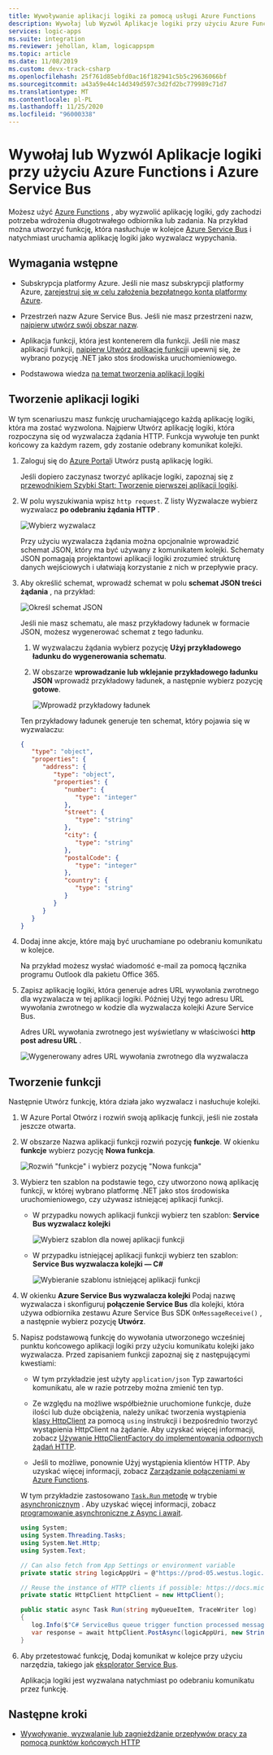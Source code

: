 ```yaml
---
title: Wywoływanie aplikacji logiki za pomocą usługi Azure Functions
description: Wywołaj lub Wyzwól Aplikacje logiki przy użyciu Azure Functions i Azure Service Bus
services: logic-apps
ms.suite: integration
ms.reviewer: jehollan, klam, logicappspm
ms.topic: article
ms.date: 11/08/2019
ms.custom: devx-track-csharp
ms.openlocfilehash: 25f761d85ebfd0ac16f182941c5b5c29636066bf
ms.sourcegitcommit: a43a59e44c14d349d597c3d2fd2bc779989c71d7
ms.translationtype: MT
ms.contentlocale: pl-PL
ms.lasthandoff: 11/25/2020
ms.locfileid: "96000338"
---
```

# <a name="call-or-trigger-logic-apps-by-using-azure-functions-and-azure-service-bus"></a>Wywołaj lub Wyzwól Aplikacje logiki przy użyciu Azure Functions i Azure Service Bus

Możesz użyć [Azure Functions](../azure-functions/functions-overview.md) , aby wyzwolić aplikację logiki, gdy zachodzi potrzeba wdrożenia długotrwałego odbiornika lub zadania. Na przykład można utworzyć funkcję, która nasłuchuje w kolejce [Azure Service Bus](../service-bus-messaging/service-bus-messaging-overview.md) i natychmiast uruchamia aplikację logiki jako wyzwalacz wypychania.

## <a name="prerequisites"></a>Wymagania wstępne

* Subskrypcja platformy Azure. Jeśli nie masz subskrypcji platformy Azure, [zarejestruj się w celu założenia bezpłatnego konta platformy Azure](https://azure.microsoft.com/free/).

* Przestrzeń nazw Azure Service Bus. Jeśli nie masz przestrzeni nazw, [najpierw utwórz swój obszar nazw](../service-bus-messaging/service-bus-create-namespace-portal.md).

* Aplikacja funkcji, która jest kontenerem dla funkcji. Jeśli nie masz aplikacji funkcji, [najpierw Utwórz aplikację funkcji](../azure-functions/functions-create-first-azure-function.md)i upewnij się, że wybrano pozycję .NET jako stos środowiska uruchomieniowego.

* Podstawowa wiedza [na temat tworzenia aplikacji logiki](../logic-apps/quickstart-create-first-logic-app-workflow.md)

## <a name="create-logic-app"></a>Tworzenie aplikacji logiki

W tym scenariuszu masz funkcję uruchamiającego każdą aplikację logiki, która ma zostać wyzwolona. Najpierw Utwórz aplikację logiki, która rozpoczyna się od wyzwalacza żądania HTTP. Funkcja wywołuje ten punkt końcowy za każdym razem, gdy zostanie odebrany komunikat kolejki.

1. Zaloguj się do [Azure Portal](https://portal.azure.com)i Utwórz pustą aplikację logiki.

   Jeśli dopiero zaczynasz tworzyć aplikacje logiki, zapoznaj się z [przewodnikiem Szybki Start: Tworzenie pierwszej aplikacji logiki](../logic-apps/quickstart-create-first-logic-app-workflow.md).

1. W polu wyszukiwania wpisz `http request`. Z listy Wyzwalacze wybierz wyzwalacz **po odebraniu żądania HTTP** .

   ![Wybierz wyzwalacz](./media/logic-apps-scenario-function-sb-trigger/when-http-request-received-trigger.png)

   Przy użyciu wyzwalacza żądania można opcjonalnie wprowadzić schemat JSON, który ma być używany z komunikatem kolejki. Schematy JSON pomagają projektantowi aplikacji logiki zrozumieć strukturę danych wejściowych i ułatwiają korzystanie z nich w przepływie pracy.

1. Aby określić schemat, wprowadź schemat w polu **schemat JSON treści żądania** , na przykład:

   ![Określ schemat JSON](./media/logic-apps-scenario-function-sb-trigger/when-http-request-received-trigger-schema.png)

   Jeśli nie masz schematu, ale masz przykładowy ładunek w formacie JSON, możesz wygenerować schemat z tego ładunku.

   1. W wyzwalaczu żądania wybierz pozycję **Użyj przykładowego ładunku do wygenerowania schematu**.

   1. W obszarze **wprowadzanie lub wklejanie przykładowego ładunku JSON** wprowadź przykładowy ładunek, a następnie wybierz pozycję **gotowe**.

      ![Wprowadź przykładowy ładunek](./media/logic-apps-scenario-function-sb-trigger/enter-sample-payload.png)

   Ten przykładowy ładunek generuje ten schemat, który pojawia się w wyzwalaczu:

   ```json
   {
      "type": "object",
      "properties": {
         "address": {
            "type": "object",
            "properties": {
               "number": {
                  "type": "integer"
               },
               "street": {
                  "type": "string"
               },
               "city": {
                  "type": "string"
               },
               "postalCode": {
                  "type": "integer"
               },
               "country": {
                  "type": "string"
               }
            }
         }
      }
   }
   ```

1. Dodaj inne akcje, które mają być uruchamiane po odebraniu komunikatu w kolejce.

   Na przykład możesz wysłać wiadomość e-mail za pomocą łącznika programu Outlook dla pakietu Office 365.

1. Zapisz aplikację logiki, która generuje adres URL wywołania zwrotnego dla wyzwalacza w tej aplikacji logiki. Później Użyj tego adresu URL wywołania zwrotnego w kodzie dla wyzwalacza kolejki Azure Service Bus.

   Adres URL wywołania zwrotnego jest wyświetlany w właściwości **http post adresu URL** .

   ![Wygenerowany adres URL wywołania zwrotnego dla wyzwalacza](./media/logic-apps-scenario-function-sb-trigger/callback-URL-for-trigger.png)

## <a name="create-a-function"></a>Tworzenie funkcji

Następnie Utwórz funkcję, która działa jako wyzwalacz i nasłuchuje kolejki.

1. W Azure Portal Otwórz i rozwiń swoją aplikację funkcji, jeśli nie została jeszcze otwarta. 

1. W obszarze Nazwa aplikacji funkcji rozwiń pozycję **funkcje**. W okienku **funkcje** wybierz pozycję **Nowa funkcja**.

   ![Rozwiń "funkcje" i wybierz pozycję "Nowa funkcja"](./media/logic-apps-scenario-function-sb-trigger/add-new-function-to-function-app.png)

1. Wybierz ten szablon na podstawie tego, czy utworzono nową aplikację funkcji, w której wybrano platformę .NET jako stos środowiska uruchomieniowego, czy używasz istniejącej aplikacji funkcji.

   * W przypadku nowych aplikacji funkcji wybierz ten szablon: **Service Bus wyzwalacz kolejki**

     ![Wybierz szablon dla nowej aplikacji funkcji](./media/logic-apps-scenario-function-sb-trigger/current-add-queue-trigger-template.png)

   * W przypadku istniejącej aplikacji funkcji wybierz ten szablon: **Service Bus wyzwalacza kolejki — C#**

     ![Wybieranie szablonu istniejącej aplikacji funkcji](./media/logic-apps-scenario-function-sb-trigger/legacy-add-queue-trigger-template.png)

1. W okienku **Azure Service Bus wyzwalacza kolejki** Podaj nazwę wyzwalacza i skonfiguruj **połączenie Service Bus** dla kolejki, która używa odbiornika zestawu Azure Service Bus SDK `OnMessageReceive()` , a następnie wybierz pozycję **Utwórz**.

1. Napisz podstawową funkcję do wywołania utworzonego wcześniej punktu końcowego aplikacji logiki przy użyciu komunikatu kolejki jako wyzwalacza. Przed zapisaniem funkcji zapoznaj się z następującymi kwestiami:

   * W tym przykładzie jest użyty `application/json` Typ zawartości komunikatu, ale w razie potrzeby można zmienić ten typ.
   
   * Ze względu na możliwe współbieżnie uruchomione funkcje, duże ilości lub duże obciążenia, należy unikać tworzenia wystąpienia [klasy HttpClient](/dotnet/api/system.net.http.httpclient) za pomocą `using` instrukcji i bezpośrednio tworzyć wystąpienia HttpClient na żądanie. Aby uzyskać więcej informacji, zobacz [Używanie HttpClientFactory do implementowania odpornych żądań HTTP](/dotnet/architecture/microservices/implement-resilient-applications/use-httpclientfactory-to-implement-resilient-http-requests#issues-with-the-original-httpclient-class-available-in-net-core).
   
   * Jeśli to możliwe, ponownie Użyj wystąpienia klientów HTTP. Aby uzyskać więcej informacji, zobacz [Zarządzanie połączeniami w Azure Functions](../azure-functions/manage-connections.md).

   W tym przykładzie zastosowano [ `Task.Run` metodę](/dotnet/api/system.threading.tasks.task.run) w trybie [asynchronicznym](/dotnet/csharp/language-reference/keywords/async) . Aby uzyskać więcej informacji, zobacz [programowanie asynchroniczne z Async i await](/dotnet/csharp/programming-guide/concepts/async/).

   ```csharp
   using System;
   using System.Threading.Tasks;
   using System.Net.Http;
   using System.Text;

   // Can also fetch from App Settings or environment variable
   private static string logicAppUri = @"https://prod-05.westus.logic.azure.com:443/workflows/<remaining-callback-URL>";

   // Reuse the instance of HTTP clients if possible: https://docs.microsoft.com/azure/azure-functions/manage-connections
   private static HttpClient httpClient = new HttpClient();

   public static async Task Run(string myQueueItem, TraceWriter log) 
   {
      log.Info($"C# ServiceBus queue trigger function processed message: {myQueueItem}");
      var response = await httpClient.PostAsync(logicAppUri, new StringContent(myQueueItem, Encoding.UTF8, "application/json")); 
   }
   ```

1. Aby przetestować funkcję, Dodaj komunikat w kolejce przy użyciu narzędzia, takiego jak [eksplorator Service Bus](https://github.com/paolosalvatori/ServiceBusExplorer).

   Aplikacja logiki jest wyzwalana natychmiast po odebraniu komunikatu przez funkcję.

## <a name="next-steps"></a>Następne kroki

* [Wywoływanie, wyzwalanie lub zagnieżdżanie przepływów pracy za pomocą punktów końcowych HTTP](../logic-apps/logic-apps-http-endpoint.md)
